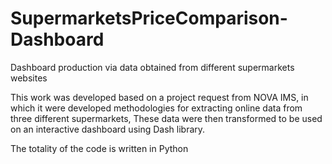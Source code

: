 # SupermarketsPriceComparison-Dashboard
Dashboard production via data obtained from different supermarkets websites


This work was developed based on a project request from NOVA IMS, in which it were developed methodologies for extracting online data from three different supermarkets, These data were then transformed to be used on an interactive dashboard using Dash library.

The totality of the code is written in Python
